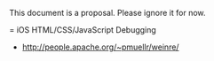 This document is a proposal. Please ignore it for now.

= iOS HTML/CSS/JavaScript Debugging
* http://people.apache.org/~pmuellr/weinre/
